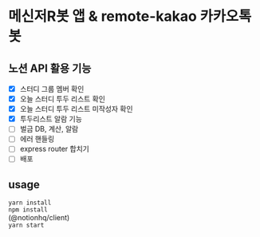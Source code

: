 # 메신저R봇 앱 & remote-kakao 카카오톡 봇

## 노션 API 활용 기능

- [x] 스터디 그룹 멤버 확인
- [x] 오늘 스터디 투두 리스트 확인
- [x] 오늘 스터디 투두 리스트 미작성자 확인
- [x] 투두리스트 알람 기능
- [ ] 벌금 DB, 계산, 알람
- [ ] 에러 핸들링
- [ ] express router 합치기
- [ ] 배포

## usage

`yarn install`<br>
`npm install`<br>
(@notionhq/client)<br>
`yarn start`
